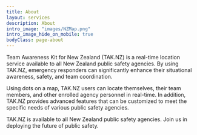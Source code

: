 ```yaml
---
title: About
layout: services
description: About
intro_image: "images/NZMap.png"
intro_image_hide_on_mobile: true
bodyClass: page-about
---
```


Team Awareness Kit for New Zealand (TAK.NZ) is a real-time location service available to all New Zealand public safety agencies. By using TAK.NZ, emergency responders can significantly enhance their situational awareness, safety, and team coordination.

Using dots on a map, TAK.NZ users can locate themselves, their team members, and other enrolled agency personnel in real-time. In addition, TAK.NZ provides advanced features that can be customized to meet the specific needs of various public safety agencies.

TAK.NZ is available to all New Zealand public safety agencies. Join us in deploying the future of public safety.

